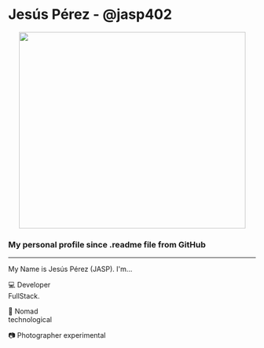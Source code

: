 # Jesús Pérez - @jasp402

<p align="center">
  <img width="461" height="400" src="https://user-images.githubusercontent.com/8978470/83353568-1fb9c680-a319-11ea-80b4-21aa944133d1.png">
</p> 

### My personal profile since .readme file from GitHub
---

My Name is Jesús Pérez (JASP).  I'm...

:computer: Developer <br>
   FullStack.
   
 :rocket: Nomad <br>
 technological
 
 :camera: Photographer
 experimental
 
   
